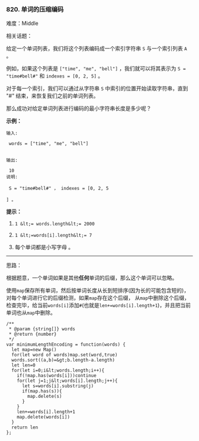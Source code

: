 ### 820. 单词的压缩编码

难度：Middle

相关话题：

给定一个单词列表，我们将这个列表编码成一个索引字符串 `S` 与一个索引列表  `A` 。



例如，如果这个列表是  `["time", "me", "bell"]` ，我们就可以将其表示为  `S = "time#bell#"`  和  `indexes = [0, 2, 5]` 。



对于每一个索引，我们可以通过从字符串  `S` 中索引的位置开始读取字符串，直到 "#" 结束，来恢复我们之前的单词列表。



那么成功对给定单词列表进行编码的最小字符串长度是多少呢？







 **示例：** 





```
输入:

 words = ["time", "me", "bell"]


输出:

 10
说明:

 S = "time#bell#" ， indexes = [0, 2, 5

] 。

```





 **提示：** 





1.  `1 &lt;= words.length&lt;= 2000` 

2.  `1 &lt;=words[i].length&lt;= 7` 

3. 每个单词都是小写字母 。






-----

思路：

根据题意，一个单词如果是其他**任何**单词的后缀，那么这个单词可以忽略。

使用`map`保存所有单词，然后按单词长度从长到短排序(因为长的可能包含短的)，对每个单词进行它的后缀检测，如果`map`存在这个后缀，
从`map`中删除这个后缀，检查完毕，给当前`words[i]`添加`#`(也就是`len+=words[i].length+1`)，并且把当前单词也从`map`中删除。


```
/**
 * @param {string[]} words
 * @return {number}
 */
var minimumLengthEncoding = function(words) {
  let map=new Map()
  for(let word of words)map.set(word,true)
  words.sort((a,b)=&gt;b.length-a.length)
  let len=0
  for(let i=0;i&lt;words.length;i++){
    if(!map.has(words[i]))continue
    for(let j=1;j&lt;words[i].length;j++){
      let s=words[i].substring(j)
      if(map.has(s)){
        map.delete(s)
      }
    }
    len+=words[i].length+1
    map.delete(words[i])
  }
  return len
};



```
